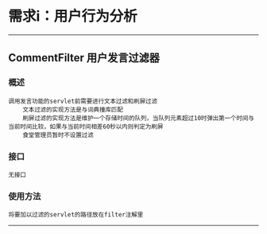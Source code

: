 # 需求i：用户行为分析
***

## CommentFilter 用户发言过滤器
### 概述
    调用发言功能的servlet前需要进行文本过滤和刷屏过滤
        文本过滤的实现方法是与词典撞库匹配
        刷屏过滤的实现方法是维护一个存储时间的队列，当队列元素超过10时弹出第一个时间与当前时间比较，如果与当前时间相差60秒以内则判定为刷屏
        食堂管理员暂时不设置过滤
### 接口
    无接口
### 使用方法
    将要加以过滤的servlet的路径放在filter注解里
***
